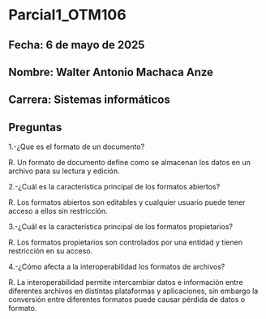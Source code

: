 # Parcial1_OTM106
## Fecha: 6 de mayo de 2025
## Nombre: Walter Antonio Machaca Anze
## Carrera: Sistemas informáticos

## Preguntas
1.-¿Que es el formato de un documento?

R. Un formato de documento define como se almacenan los datos en un archivo para su lectura y edición.

2.-¿Cuál es la característica principal de los formatos abiertos?

R. Los formatos abiertos son editables y cualquier usuario puede tener acceso a ellos sin restricción.

3.-¿Cuál es la característica principal de los formatos propietarios?

R. Los formatos propietarios son controlados por una entidad y tienen restricción en su acceso.

4.-¿Cómo afecta a la interoperabilidad los formatos de archivos?

R. La interoperabilidad permite intercambiar datos e información entre diferentes archivos en distintas plataformas y aplicaciones, sin embargo la conversión entre diferentes formatos puede causar pérdida de datos o formato.
